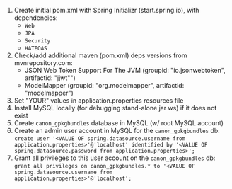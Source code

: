 1. Create initial pom.xml with Spring Initializr (start.spring.io), with dependencies:
    - `Web`
    - `JPA`
    - `Security`
    - `HATEOAS`
2. Check/add additional maven (pom.xml) deps versions from mvnrepository.com:
    - JSON Web Token Support For The JVM (groupid: "io.jsonwebtoken", artifactid: "jjwt"")
    - ModelMapper (groupid: "org.modelmapper", artifactid: "modelmapper")
3. Set "YOUR" values in application.properties resources file
4. Install MySQL locally (for debugging stand-alone jar ws) if it does not exist
5. Create `canon_gpkgbundles` database in MySQL (w/ root MySQL account)
6. Create an admin user account in MySQL for the `canon_gpkgbundles` db:
    `create user '<VALUE OF spring.datasource.username from application.properties>'@'localhost' identified by '<VALUE OF spring.datasource.password from application.properties>';`
7. Grant all privileges to this user account on the `canon_gpkgbundles` db:
    `grant all privileges on canon_gpkgbundles.* to '<VALUE OF spring.datasource.username from application.properties>'@'localhost';`
